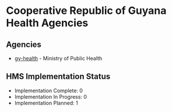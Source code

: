 # Cooperative Republic of Guyana Health Agencies

## Agencies

- [gy-health](gy-health/index.md) - Ministry of Public Health

## HMS Implementation Status

- Implementation Complete: 0
- Implementation In Progress: 0
- Implementation Planned: 1
